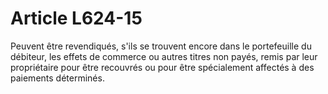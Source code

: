 # Article L624-15

Peuvent être revendiqués, s'ils se trouvent encore dans le portefeuille du débiteur, les effets de commerce ou autres titres non payés, remis par leur propriétaire pour être recouvrés ou pour être spécialement affectés à des paiements déterminés.